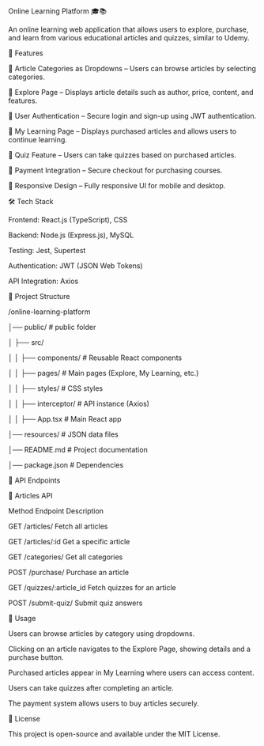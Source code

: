 Online Learning Platform 🎓📚

An online learning web application that allows users to explore, purchase, and learn from various educational articles and quizzes, similar to Udemy.

🚀 Features

📌 Article Categories as Dropdowns – Users can browse articles by selecting categories.

📌 Explore Page – Displays article details such as author, price, content, and features.

📌 User Authentication – Secure login and sign-up using JWT authentication.

📌 My Learning Page – Displays purchased articles and allows users to continue learning.

📌 Quiz Feature – Users can take quizzes based on purchased articles.

📌 Payment Integration – Secure checkout for purchasing courses.

📌 Responsive Design – Fully responsive UI for mobile and desktop.


🛠 Tech Stack

Frontend: React.js (TypeScript), CSS

Backend: Node.js (Express.js), MySQL

Testing: Jest, Supertest

Authentication: JWT (JSON Web Tokens)

API Integration: Axios


📂 Project Structure

/online-learning-platform

│── public/                    # public folder

│   ├── src/

│   │   ├── components/          # Reusable React components

│   │   ├── pages/               # Main pages (Explore, My Learning, etc.)

│   │   ├── styles/              # CSS styles

│   │   ├── interceptor/               # API instance (Axios)

│   │   ├── App.tsx              # Main React app

│── resources/                    # JSON data files

│── README.md                     # Project documentation

│── package.json                  # Dependencies


🔗 API Endpoints

📌 Articles API

Method	Endpoint	Description

GET	/articles/	Fetch all articles

GET	/articles/:id	Get a specific article

GET	/categories/	Get all categories

POST	/purchase/	Purchase an article

GET	/quizzes/:article_id	Fetch quizzes for an article

POST	/submit-quiz/	Submit quiz answers


📜 Usage

Users can browse articles by category using dropdowns.

Clicking on an article navigates to the Explore Page, showing details and a purchase button.

Purchased articles appear in My Learning where users can access content.

Users can take quizzes after completing an article.

The payment system allows users to buy articles securely.



📄 License

This project is open-source and available under the MIT License.

